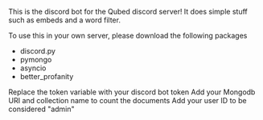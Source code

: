 This is the discord bot for the Qubed discord server! It does simple stuff such as embeds and a word filter.

To use this in your own server, please download the following packages
- discord.py
- pymongo
- asyncio
- better_profanity

Replace the token variable with your discord bot token
Add your Mongodb URI and collection name to count the documents
Add your user ID to be considered "admin"
